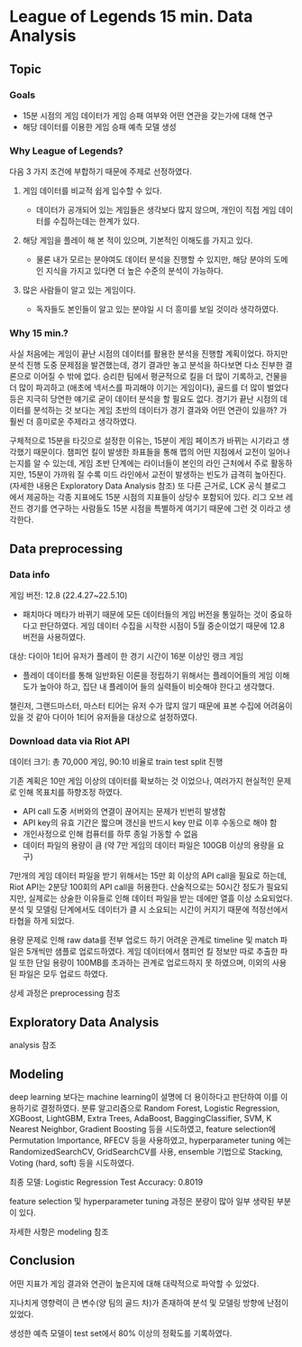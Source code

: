 # League of Legends 15 min. Data Analysis

## Topic

### Goals

- 15분 시점의 게임 데이터가 게임 승패 여부와 어떤 연관을 갖는가에 대해 연구
- 해당 데이터를 이용한 게임 승패 예측 모델 생성

### Why League of Legends?

다음 3 가지 조건에 부합하기 때문에 주제로 선정하였다.

1. 게임 데이터를 비교적 쉽게 입수할 수 있다.
	- 데이터가 공개되어 있는 게임들은 생각보다 많지 않으며, 개인이 직접 게임 데이터를 수집하는데는 한계가 있다.

2. 해당 게임을 플레이 해 본 적이 있으며, 기본적인 이해도를 가지고 있다.
	- 물론 내가 모르는 분야여도 데이터 분석을 진행할 수 있지만, 해당 분야의 도메인 지식을 가지고 있다면 더 높은 수준의 분석이 가능하다.

3. 많은 사람들이 알고 있는 게임이다.
	- 독자들도 본인들이 알고 있는 분야일 시 더 흥미를 보일 것이라 생각하였다.

### Why 15 min.?

사실 처음에는 게임이 끝난 시점의 데이터를 활용한 분석을 진행할 계획이었다. 
하지만 분석 진행 도중 문제점을 발견했는데, 경기 결과만 놓고 분석을 하다보면 다소 진부한 결론으로 이어질 수 밖에 없다.
승리한 팀에서 평균적으로 킬을 더 많이 기록하고, 건물을 더 많이 파괴하고 (애초에 넥서스를 파괴해야 이기는 게임이다), 골드를 더 많이 벌었다 등은 지극히 당연한 얘기로 굳이 데이터 분석을 할 필요도 없다.
경기가 끝난 시점의 데이터를 분석하는 것 보다는 게임 초반의 데이터가 경기 결과와 어떤 연관이 있을까? 가 훨씬 더 흥미로운 주제라고 생각하였다.

구체적으로 15분을 타깃으로 설정한 이유는, 15분이 게임 페이즈가 바뀌는 시기라고 생각했기 때문이다. 
챔피언 킬이 발생한 좌표들을 통해 맵의 어떤 지점에서 교전이 일어나는지를 알 수 있는데, 게임 초반 단계에는 라이너들이 본인의 라인 근처에서 주로 활동하지만, 15분이 가까워 질 수록 미드 라인에서 교전이 발생하는 빈도가 급격히 높아진다. 
(자세한 내용은 Exploratory Data Analysis 참조)
또 다른 근거로, LCK 공식 블로그 에서 제공하는 각종 지표에도 15분 시점의 지표들이 상당수 포함되어 있다. 리그 오브 레전드 경기를 연구하는 사람들도 15분 시점을 특별하게 여기기 때문에 그런 것 이라고 생각한다.


## Data preprocessing

### Data info

게임 버전: 12.8 (22.4.27~22.5.10)

- 패치마다 메타가 바뀌기 때문에 모든 데이터들의 게임 버전을 통일하는 것이 중요하다고 판단하였다. 게임 데이터 수집을 시작한 시점이 5월 중순이었기 때문에 12.8 버전을 사용하였다.

대상: 다이아 1티어 유저가 플레이 한 경기 시간이 16분 이상인 랭크 게임

- 플레이 데이터를 통해 일반화된 이론을 정립하기 위해서는 플레이어들의 게임 이해도가 높아야 하고, 집단 내 플레이어 들의 실력들이 비슷해야 한다고 생각했다. 

챌린저, 그랜드마스터, 마스터 티어는 유저 수가 많지 않기 때문에 표본 수집에 어려움이 있을 것 같아 다이아 1티어 유저들을 대상으로 설정하였다.


### Download data via Riot API

데이터 크기: 총 70,000 게임, 90:10 비율로 train test split 진행

기존 계획은 10만 게임 이상의 데이터를 확보하는 것 이었으나, 여러가지 현실적인 문제로 인해 목표치를 하향조정 하였다.

- API call 도중 서버와의 연결이 끊어지는 문제가 빈번히 발생함
- API key의 유효 기간은 짧으며 갱신을 반드시 key 만료 이후 수동으로 해야 함
- 개인사정으로 인해 컴퓨터를 하루 종일 가동할 수 없음
- 데이터 파일의 용량이 큼 (약 7만 게임의 데이터 파일은 100GB 이상의 용량을 요구)

7만개의 게임 데이터 파일을 받기 위해서는 15만 회 이상의 API call을 필요로 하는데, Riot API는 2분당 100회의 API call을 허용한다.
산술적으로는 50시간 정도가 필요되지만, 실제로는 상술한 이유들로 인해 데이터 파일을 받는 데에만 열흘 이상 소요되었다.
분석 및 모델링 단계에서도 데이터가 클 시 소요되는 시간이 커지기 때문에 적정선에서 타협을 하게 되었다.

용량 문제로 인해 raw data를 전부 업로드 하기 어려운 관계로 timeline 및 match 파일은 5개씩만 샘플로 업로드하였다. 
게임 데이터에서 챔피언 킬 정보만 따로 추출한 파일 또한 단일 용량이 100MB를 초과하는 관계로 업로드하지 못 하였으며, 이외의 사용된 파일은 모두 업로드 하였다.

상세 과정은 preprocessing 참조


## Exploratory Data Analysis

analysis 참조

## Modeling

deep learning 보다는 machine learning이 설명에 더 용이하다고 판단하여 이를 이용하기로 결정하였다. 
분류 알고리즘으로 Random Forest, Logistic Regression, XGBoost, LightGBM, Extra Trees, AdaBoost, BaggingClassifier, SVM, K Nearest Neighbor, Gradient Boosting 등을 시도하였고,
feature selection에 Permutation Importance, RFECV 등을 사용하였고,
hyperparameter tuning 에는 RandomizedSearchCV, GridSearchCV를 사용, 
ensemble 기법으로 Stacking, Voting (hard, soft) 등을 시도하였다.

최종 모델: Logistic Regression
Test Accuracy: 0.8019

feature selection 및 hyperparameter tuning 과정은 분량이 많아 일부 생략된 부분이 있다.

자세한 사항은 modeling 참조


## Conclusion

어떤 지표가 게임 결과와 연관이 높은지에 대해 대략적으로 파악할 수 있었다. 

지나치게 영향력이 큰 변수(양 팀의 골드 차)가 존재하여 분석 및 모델링 방향에 난점이 있었다.

생성한 예측 모델이 test set에서 80% 이상의 정확도를 기록하였다.
